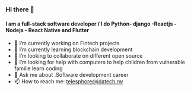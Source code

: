 ### Hi there 👋

<!--
**tuganimana/tuganimana** is a ✨ _special_ ✨ repository because its `README.md` (this file) appears on your GitHub profile.

Here are some ideas to get you started:

-->
#### I am a  full-stack software developer / I do Python- django -Reactjs - Nodejs - React Native and Flutter
- 🔭 I’m currently working on Fintech  projects
- 🌱 I’m currently learning  blockchain development
- 👯 I’m looking to collaborate on  different open source 
- 🤔 I’m looking for help with  computers to help children from vulnerable familie learn coding 
- 💬 Ask me about .Software development career 
- 📫 How to reach me: telesphore@idatech.rw


